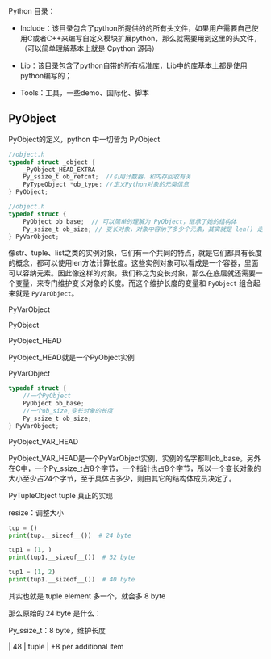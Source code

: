 

Python 目录：

- Include：该目录包含了python所提供的的所有头文件，如果用户需要自己使用C或者C++来编写自定义模块扩展python，那么就需要用到这里的头文件，（可以简单理解基本上就是 Cpython 源码）

- Lib：该目录包含了python自带的所有标准库，Lib中的库基本上都是使用python编写的；
- Tools：工具，一些demo、国际化、脚本


## PyObject

PyObject的定义，python 中一切皆为 PyObject

```c
//object.h
typedef struct _object {
    _PyObject_HEAD_EXTRA  
    Py_ssize_t ob_refcnt;  //引用计数器，和内存回收有关
    PyTypeObject *ob_type; //定义Python对象的元类信息
} PyObject;

```




```c
//object.h
typedef struct {
    PyObject ob_base;  // 可以简单的理解为 PyObject，继承了她的结构体
    Py_ssize_t ob_size; // 变长对象，对象中容纳了多少个元素，其实就是 len() 走的捷径
} PyVarObject;
```







像str、tuple、list之类的实例对象，它们有一个共同的特点，就是它们都具有长度的概念，都可以使用len方法计算长度。这些实例对象可以看成是一个容器，里面可以容纳元素。因此像这样的对象，我们称之为变长对象，那么在底层就还需要一个变量，来专门维护变长对象的长度。而这个维护长度的变量和 `PyObject` 组合起来就是 `PyVarObject`。

PyVarObject




PyObject


PyObject_HEAD

PyObject_HEAD就是一个PyObject实例


PyVarObject
```c
typedef struct {
    //一个PyObject
    PyObject ob_base;
    //一个ob_size,变长对象的长度
    Py_ssize_t ob_size; 
} PyVarObject;
```

PyObject_VAR_HEAD

PyObject_VAR_HEAD是一个PyVarObject实例，实例的名字都叫ob_base。另外在C中，一个Py_ssize_t占8个字节，一个指针也占8个字节，所以一个变长对象的大小至少占24个字节，至于具体占多少，则由其它的结构体成员决定了。


PyTupleObject
tuple 真正的实现



resize：调整大小


```python
tup = ()
print(tup.__sizeof__())  # 24 byte

tup1 = (1, )
print(tup1.__sizeof__())  # 32 byte

tup1 = (1, 2)
print(tup1.__sizeof__())  # 40 byte
```

其实也就是 tuple element 多一个，就会多 8 byte

那么原始的 24 byte 是什么：

Py_ssize_t：8 byte，维护长度

| 48    | tuple      |  +8 per additional item